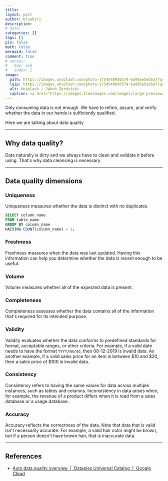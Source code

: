 ```yaml
---
title:
layout: post
author: bluebirz
description:
# date:
categories: []
tags: []
pin: false
math: false
mermaid: false
comment: true
# series:
#   key: asd
#   index: 1
image:
  path: https://images.unsplash.com/photo-1754548930574-6a995e5eb5a7?q=80&w=1631&auto=format&fit=crop&ixlib=rb-4.1.0&ixid=M3wxMjA3fDB8MHxwaG90by1wYWdlfHx8fGVufDB8fHx8fA%3D%3D
  lqip: https://images.unsplash.com/photo-1754548930574-6a995e5eb5a7?q=10&w=490&auto=format&fit=crop&ixlib=rb-4.1.0&ixid=M3wxMjA3fDB8MHxwaG90by1wYWdlfHx8fGVufDB8fHx8fA%3D%3D
  alt: Unsplash / Jakub Żerdzicki
  caption: <a href="https://images.freeimages.com/images/large-previews/89f/feedback-form-excellent-1238383.jpg?fmt=webp">Unsplash / Jakub Żerdzicki</a>
---
```


Only consuming data is not enough. We have to refine, assure, and verify whether the data in our hands is sufficiently qualified.

Here we are talking about data quality

---

## Why data quality?

Data naturally is dirty and we always have to clean and validate it before using. That's why data cleansing is necessary.

---

## Data quality dimensions

### Uniqueness

Uniqueness measures whether the data is distinct with no duplicates.

```sql
SELECT column_name
FROM table_name
GROUP BY column_name
HAIVING COUNT(column_name) > 1;
```

### Freshness

Freshness measures when the data was last updated. Having this information can help you determine whether the data is recent enough to be useful.

### Volume

Volume measures whether all of the expected data is present.

### Completeness

Completeness assesses whether the data contains all of the information that's required for its intended purpose.

### Validity

Validity evaluates whether the data conforms to predefined standards for format, acceptable ranges, or other criteria. For example, if a valid date needs to have the format `YYYY/mm/dd`, then 08-12-2019 is invalid data. As another example, if a valid sales price for an item is between $10 and $20, then a sales price of $100 is invalid data.

### Consistency

Consistency refers to having the same values for data across multiple instances, such as tables and columns. Inconsistency in data arises when, for example, the revenue of a product differs when it is read from a sales database or a usage database.

### Accuracy

Accuracy reflects the correctness of the data. Note that data that is valid isn't necessarily accurate. For example, a valid hair color might be brown, but if a person doesn't have brown hair, that is inaccurate data.

---

## References

- [Auto data quality overview  \|  Dataplex Universal Catalog  \|  Google Cloud](https://cloud.google.com/dataplex/docs/auto-data-quality-overview)
